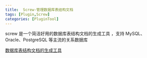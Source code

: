 ```yaml
---
title:  Screw-管理数据库表结构文档
tags: [Plugin,Screw]
categories: [PluginTool]
---
```


screw 是一个简洁好用的数据库表结构文档的生成工具 ，支持 MySQL、Oracle、PostgreSQL 等主流的关系数据库

[数据库表结构文档的生成工具](https://mp.weixin.qq.com/s/UPh0--gqPLQsYJAmARjbyQ)





